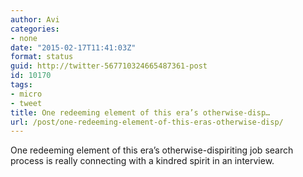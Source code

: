 ```yaml
---
author: Avi
categories:
- none
date: "2015-02-17T11:41:03Z"
format: status
guid: http://twitter-567710324665487361-post
id: 10170
tags:
- micro
- tweet
title: One redeeming element of this era’s otherwise-disp…
url: /post/one-redeeming-element-of-this-eras-otherwise-disp/
---
```

One redeeming element of this era’s otherwise-dispiriting job search process is really connecting with a kindred spirit in an interview.
